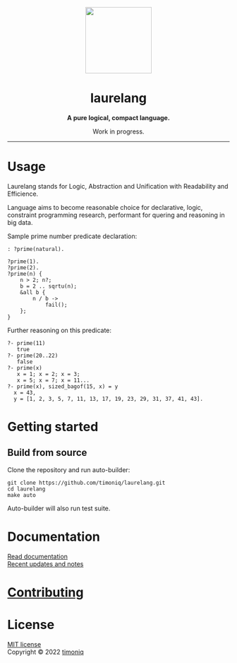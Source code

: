<p align="center">
<img src="https://raw.githubusercontent.com/timoniq/laurelang/main/.github/logo.svg" height="150px" align="center">
</p>
<h1 align="center">laurelang</h1>
<p align="center"><b>A pure logical, compact language.</b></p>
<p align="center">Work in progress.</p>
<hr>

# Usage

Laurelang stands for Logic, Abstraction and Unification with Readability and Efficience.

Language aims to become reasonable choice for declarative, logic, constraint programming research, performant for quering and reasoning in big data.

Sample prime number predicate declaration:

```laurelang
: ?prime(natural).

?prime(1).
?prime(2).
?prime(n) {
    n > 2; n?;
    b = 2 .. sqrtu(n);
    &all b {
        n / b ->
            fail();
    };
}
```

Further reasoning on this predicate:

```laurelang
?- prime(11)
   true
?- prime(20..22)
   false
?- prime(x)
   x = 1; x = 2; x = 3; 
   x = 5; x = 7; x = 11...
?- prime(x), sized_bagof(15, x) = y
  x = 43,
  y = [1, 2, 3, 5, 7, 11, 13, 17, 19, 23, 29, 31, 37, 41, 43].
```

# Getting started

## Build from source

Clone the repository and run auto-builder:

```
git clone https://github.com/timoniq/laurelang.git
cd laurelang
make auto
```

Auto-builder will also run test suite.

# Documentation

[Read documentation](https://docs.laurelang.org)  
[Recent updates and notes](/docs/index.md)

# [Contributing](https://laurelang.org/contrib)
# License

[MIT license](/LICENSE)  
Copyright © 2022 [timoniq](https://github.com/timoniq)